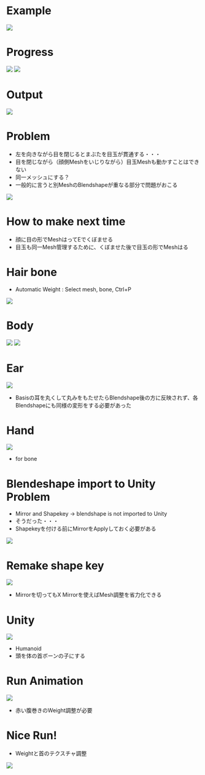 # Example

![](./example.png)

# Progress

![](./progress0.png)
![](./progress1.png)


# Output

![](./output.png)

# Problem

* 左を向きながら目を閉じるとまぶたを目玉が貫通する・・・
* 目を閉じながら（顔側Meshをいじりながら）目玉Meshも動かすことはできない
* 同一メッシュにする？
* 一般的に言うと別MeshのBlendshapeが重なる部分で問題がおこる			

![](./problem.png)

# How to make next time

* 顔に目の形でMeshはってEでくぼませる
* 目玉も同一Mesh管理するために、くぼませた後で目玉の形でMeshはる

# Hair bone

* Automatic Weight : Select mesh, bone, Ctrl+P

![](./hair-weight.png)

# Body

![](./body.png)
![](./rough-texture-mapping.png)

# Ear

![](./ear-basis.png)

* Basisの耳を丸くして丸みをもたせたらBlendshape後の方に反映されず、各Blendshapeにも同様の変形をする必要があった

# Hand

![](./hand.png)

* for bone

# Blendeshape import to Unity Problem

* Mirror and Shapekey -> blendshape is not imported to Unity
* そうだった・・・
* Shapekeyを付ける前にMirrorをApplyしておく必要がある


![](./remake-shape-key.png)

# Remake shape key

![](./x-mirror.png)

* Mirrorを切ってもX Mirrorを使えばMesh調整を省力化できる

# Unity
![](./unity-hierarchy.png)

* Humanoid
* 頭を体の首ボーンの子にする

# Run Animation

![](./run.gif)

* 赤い腹巻きのWeight調整が必要

# Nice Run!

* Weightと首のテクスチャ調整

![](./nice-run.png)
